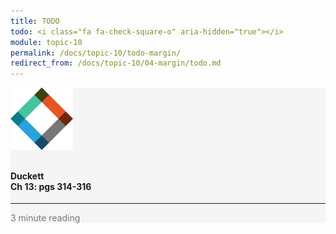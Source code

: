 ```yaml
---
title: TODO
todo: <i class="fa fa-check-square-o" aria-hidden="true"></i>
module: topic-10
permalink: /docs/topic-10/todo-margin/
redirect_from: /docs/topic-10/04-margin/todo.md
---
```


<div class="row text-center">
  <div class="col-lg-4">
    <div class="bs-component">
      <div class="list-group">
        <div class="list-group-item" style="background-color: #F5F5F5">
          <img src="../img/hw-icon-duckett.svg" style="max-height: 100px; margin: auto; margin-bottom: 10px;" />
          <h4 class="list-group-item-heading">Duckett<br />Ch 13: pgs 314-316</h4>
          <hr>
          <p class="list-group-item-text" style="color: #777;"><i class="fa fa-clock-o" aria-hidden="true"></i> 3 minute reading</p>
        </div>
      </div>
    </div>
  </div>
</div>
